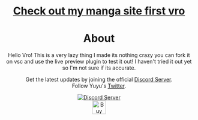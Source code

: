<div align="center">
<h1><a href="https://gildnovel.com/home" target="_blank">Check out my manga site first vro</a><h1>
  <h1>About</h1>
  <p>Hello Vro! This is a very lazy thing I made its nothing crazy you can fork it on vsc and use the live preview plugin to test it out! I haven't tried it out yet so I'm not sure if its accurate.</p></p>
  <p>Get the latest updates by joining the official <a href="https://discord.gg/sArjtJGEgU" target="_blank">Discord Server</a>.
 </br>
  Follow Yuyu's <a href="https://x.com/yumbo1z" target="_blank">Twitter</a>.
  </p>
  <p>
  <a href="https://discord.gg/Eun9gPQu38" target="_blank"> 
    <img src="https://discord.com/api/guilds/760641617136320522/widget.png?style=banner2" alt="Discord Server">
  </a>
  </br>
  <a href='https://ko-fi.com/yumbo1z' target='_blank'><img height='36' style='border:0px;height:36px;' src='https://storage.ko-fi.com/cdn/kofi2.png?v=3' border='0' alt='Buy Me a Coffee at ko-fi.com' /></a>
</p>
